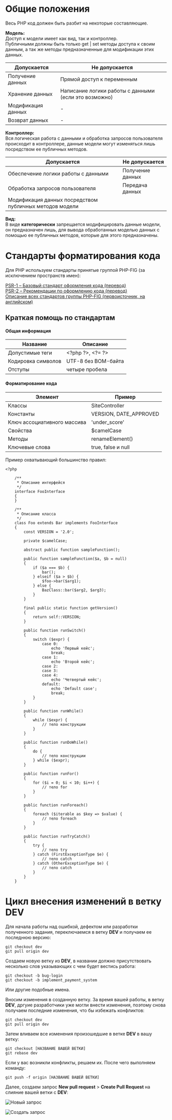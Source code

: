 # Общие положения
Весь PHP код должен быть разбит на некоторые составляющие.  
  
**Модель:**  
Доступ к модели имеет как вид, так и контроллер.    
Публичными должны быть только get | set методы доступа к своим данным, а так же методы предназначенные для модификации этих данных.

Допускается  | Не допускается
------------- | -------------
Получение данных  | Прямой доступ к переменным
Хранение данных  | Написание логики работы с данными (если это возможно)
Модификация данных  | -
Возврат данных  | -

**Контроллер:**  
Вся логическая работа с данными и обработка запросов пользователя происходит в контроллере,
данные модели могут изменяться лишь посредством ее публичных методов.

Допускается  | Не допускается
------------- | -------------
Обеспечение логики работы с данными | Получение данных
Обработка запросов пользователя | Передача данных
Модификация данных посредством публичных методов модели | 

**Вид:**    
В виде **категорически** запрещается модифицировать данные модели, он предназначен лишь, для вывода обработанных моделью данных с помощью ее публичных методов, которые для этого предназначены.


# Стандарты форматирования кода
Для PHP используем стандарты принятые группой PHP-FIG (за исключением пространств имен):      

[PSR-1 – Базовый стандарт оформления кода (перевод)](https://svyatoslav.biz/misc/psr_translation/#_PSR-1)  
[PSR-2 – Рекомендации по оформлению кода (перевод)](https://svyatoslav.biz/misc/psr_translation/#_PSR-2)   
[Описание всех стандартов группы PHP-FIG (первоисточник, на английском)](http://www.php-fig.org/psr)

## Краткая помощь по стандартам
#### Общая информация

Название  | Описание
------------- | -------------
Допустимые теги  | \<?php ?\>, \<?= ?\> 
Кодировка символов  | UTF-8 без BOM-байта
Отступы  | четыре пробела

#### Форматирование кода

Элемент  | Пример
------------- | -------------
Классы  | SiteController
Константы  | VERSION, DATE_APPROVED
Ключ ассоциативного массива | 'under_score'
Свойства  |  $camelCase
Методы  |  renameElement()
Ключевые слова  |  true, false и null
   
 
Пример охватывающий большинство правил:      
```
<?php
    
    /**
     * Описание интерфейся
     */
    interface FooInterface
    {
    }
    
    /**
     * Описание класса
     */
    class Foo extends Bar implements FooInterface
    {
        const VERSION = '2.0';
    
        private $camelCase;
            
        abstract public function sampleFunction();
        
        public function sampleFunction($a, $b = null)
        {
            if ($a === $b) {
                bar();
            } elseif ($a > $b) {
                $foo->bar($arg1);
            } else {
                BazClass::bar($arg2, $arg3);
            }
        }
     
        final public static function getVersion()
        {
            return self::VERSION;
        }
        
        public function runSwitch()
        {
            switch ($expr) {
                case 0:
                    echo 'Первый кейс';
                    break;
                case 1:
                    echo 'Второй кейс';
                case 2:
                case 3:
                case 4:
                    echo 'Четвертый кейс';
                default:
                    echo 'Default case';
                    break;
            }
        }
        
        public function runWhile()
        {
            while ($expr) {
                // тело конструкции
            }
        }
        
        public function runDoWhile()
        {
            do {
                // тело конструкции
            } while ($expr);
        }
        
        public function runFor()
        {
            for ($i = 0; $i < 10; $i++) {
                // тело for
            }
        }
        
        public function runForeach()
        {
            foreach ($iterable as $key => $value) {
                // тело foreach
            }
        }
        
        public function runTryCatch()
        {
            try {
                // тело try
            } catch (FirstExceptionType $e) {
                // тело catch
            } catch (OtherExceptionType $e) {
                // тело catch
            }
        }
    }
```
# Цикл внесения изменений в ветку DEV
Для начала работы над ошибкой, дефектом или разработки полученного задания, переключаемся в ветку **DEV** и получаем ее последнюю версию:  
```
git checkout dev
git pull origin dev
```
Создаем новую ветку из **DEV**, в названии должно присутствовать несколько слов указывающих с чем будет вестись работа: 
```
git checkout -b bug-login
git checkout -b implement_payment_system
```
Или другие подобные имена.

Вносим изменения в созданную ветку. За время вашей работы, в ветку **DEV**, дргуие разработчики уже могли внести изменения, 
поэтому снова получаем последние изменения, что бы избежать конфликтов:
```
git checkout dev
git pull origin dev
```
Затем вливаем все изменения произошедшие в ветке **DEV** в вашу ветку:
```
git checkout [НАЗВАНИЕ ВАШЕЙ ВЕТКИ]
git rebase dev
```

Если у вас возникли конфликты, решаем их.
После чего выполняем команду:
```
git push -f origin [НАЗВАНИЕ ВАШЕЙ ВЕТКИ]
```

Далее, создаем запрос **New pull request** > **Сreate Pull Request** на слияние вашей ветки с **DEV**:

![Новый запрос](http://images.lant.io/new_req.PNG)

![Создать запрос](http://images.lant.io/create_req.PNG)
